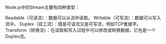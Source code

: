 Node.js中的Stream主要有四种类型：

Readable（可读流）：数据可以从流中读取。
Writable（可写流）：数据可以写入流中。
Duplex（双工流）：既是可读流又是可写流，例如TCP套接字。
Transform（转换流）：在读取和写入过程中可以修改或转换数据，它也是一个Duplex流。